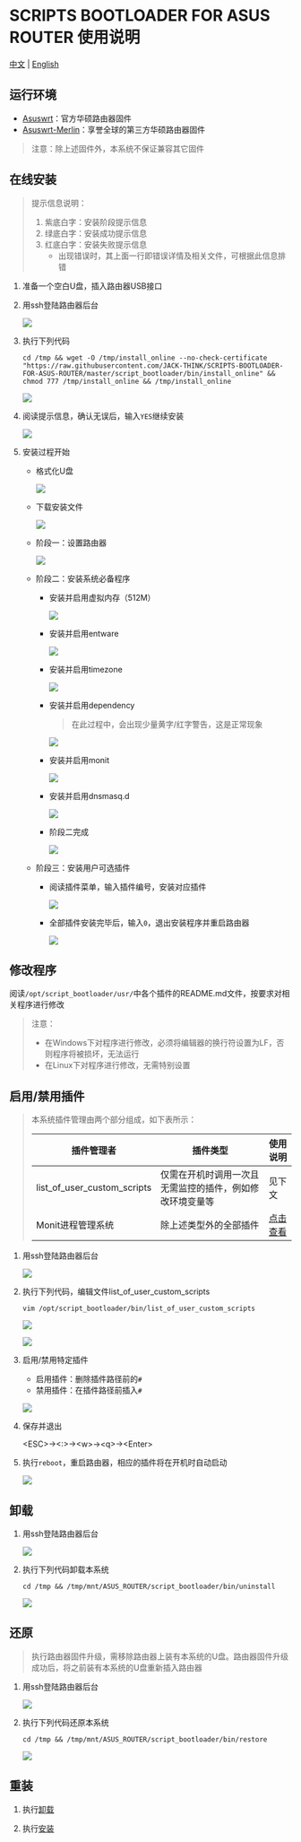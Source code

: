 # SCRIPTS BOOTLOADER FOR ASUS ROUTER 使用说明

[中文](./How_to_Use_zh-CN.md) | [English](./How_to_Use_en-US.md)

## 运行环境

- [Asuswrt](https://www.asus.com.cn)：官方华硕路由器固件
- [Asuswrt-Merlin](https://www.asuswrt-merlin.net/)：享誉全球的第三方华硕路由器固件

> 注意：除上述固件外，本系统不保证兼容其它固件

## 在线安装

> 提示信息说明：
>
> 1. 紫底白字：安装阶段提示信息
> 2. 绿底白字：安装成功提示信息
> 3. 红底白字：安装失败提示信息
>    - 出现错误时，其上面一行即错误详情及相关文件，可根据此信息排错

1. 准备一个空白U盘，插入路由器USB接口

2. 用ssh登陆路由器后台

   ![](./Documents_Assets/How_to_Use/install/online_step2.jpg)

3. 执行下列代码

   ```shell
   cd /tmp && wget -O /tmp/install_online --no-check-certificate "https://raw.githubusercontent.com/JACK-THINK/SCRIPTS-BOOTLOADER-FOR-ASUS-ROUTER/master/script_bootloader/bin/install_online" && chmod 777 /tmp/install_online && /tmp/install_online
   ```

   ![](./Documents_Assets/How_to_Use/install/online_step3.jpg)

4. 阅读提示信息，确认无误后，输入`YES`继续安装

   ![](./Documents_Assets/How_to_Use/install/online_step4.jpg)

5. 安装过程开始

   - 格式化U盘

     ![](./Documents_Assets/How_to_Use/install/online_step5-1.jpg)

   - 下载安装文件

     ![](./Documents_Assets/How_to_Use/install/online_step5-2.jpg)

   - 阶段一：设置路由器

     ![](./Documents_Assets/How_to_Use/install/online_step5-3.jpg)

   - 阶段二：安装系统必备程序

     - 安装并启用虚拟内存（512M）

       ![](./Documents_Assets/How_to_Use/install/online_step5-4.jpg)

     - 安装并启用entware

       ![](./Documents_Assets/How_to_Use/install/online_step5-5.jpg)

     - 安装并启用timezone

       ![](./Documents_Assets/How_to_Use/install/online_step5-6.jpg)

     - 安装并启用dependency

       > 在此过程中，会出现少量黄字/红字警告，这是正常现象

       ![](./Documents_Assets/How_to_Use/install/online_step5-7.jpg)

     - 安装并启用monit

       ![](./Documents_Assets/How_to_Use/install/online_step5-8.jpg)

     - 安装并启用dnsmasq.d

       ![](./Documents_Assets/How_to_Use/install/online_step5-9.jpg)

     - 阶段二完成

       ![](./Documents_Assets/How_to_Use/install/online_step5-10.jpg)

   - 阶段三：安装用户可选插件

     - 阅读插件菜单，输入插件编号，安装对应插件

       ![](./Documents_Assets/How_to_Use/install/online_step6-1.jpg)

     - 全部插件安装完毕后，输入`0`，退出安装程序并重启路由器

       ![](./Documents_Assets/How_to_Use/install/online_step6-2.jpg)

## 修改程序

阅读`/opt/script_bootloader/usr/`中各个插件的README.md文件，按要求对相关程序进行修改

> 注意：
>
> - 在Windows下对程序进行修改，必须将编辑器的换行符设置为LF，否则程序将被损坏，无法运行
> - 在Linux下对程序进行修改，无需特别设置

## 启用/禁用插件

> 本系统插件管理由两个部分组成，如下表所示：
>
> | 插件管理者 | 插件类型 | 使用说明 |
> | ---------- | -------- | -------- |
> | list_of_user_custom_scripts | 仅需在开机时调用一次且无需监控的插件，例如修改环境变量等 | 见下文 |
> | Monit进程管理系统 | 除上述类型外的全部插件 | [点击查看](./script_bootloader/usr/monit/README.md) |

1. 用ssh登陆路由器后台

   ![](./Documents_Assets/How_to_Use/services_once/step1.jpg)

2. 执行下列代码，编辑文件list_of_user_custom_scripts

   ```shell
   vim /opt/script_bootloader/bin/list_of_user_custom_scripts
   ```

   ![](./Documents_Assets/How_to_Use/services_once/step2.jpg)

   ![](./Documents_Assets/How_to_Use/services_once/step3.jpg)

3. 启用/禁用特定插件

   - 启用插件：删除插件路径前的`#`
   - 禁用插件：在插件路径前插入`#`

   ![](./Documents_Assets/How_to_Use/services_once/step4.jpg)

4. 保存并退出

   \<ESC\>→\<:\>→\<w\>→\<q\>→\<Enter\>

5. 执行`reboot`，重启路由器，相应的插件将在开机时自动启动

   ![](./Documents_Assets/How_to_Use/services_once/step5.jpg)

## 卸载

1. 用ssh登陆路由器后台

   ![](./Documents_Assets/How_to_Use/uninstall/step1.jpg)

2. 执行下列代码卸载本系统

   ```shell
   cd /tmp && /tmp/mnt/ASUS_ROUTER/script_bootloader/bin/uninstall
   ```

   ![](./Documents_Assets/How_to_Use/uninstall/step2.jpg)

## 还原

> 执行路由器固件升级，需移除路由器上装有本系统的U盘。路由器固件升级成功后，将之前装有本系统的U盘重新插入路由器

1. 用ssh登陆路由器后台

   ![](./Documents_Assets/How_to_Use/restore/step1.jpg)

2. 执行下列代码还原本系统

   ```shell
   cd /tmp && /tmp/mnt/ASUS_ROUTER/script_bootloader/bin/restore
   ```

   ![](./Documents_Assets/How_to_Use/restore/step2.jpg)

## 重装

1. 执行[卸载](#卸载)

2. 执行[安装](#在线安装)